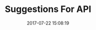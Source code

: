 ---
layout: page
title: "Suggestions For API"
category: sug
date: 2017-07-22 15:08:19
order: 2
disqus: 1
---